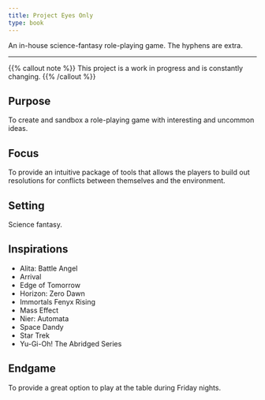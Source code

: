 ```yaml
---
title: Project Eyes Only
type: book
---
```


An in-house science-fantasy role-playing game. The hyphens are extra.

---

{{% callout note %}}
This project is a work in progress and is constantly changing.
{{% /callout %}}

## Purpose

To create and sandbox a role-playing game with interesting and uncommon ideas.

## Focus

To provide an intuitive package of tools that allows the players to build out resolutions for conflicts between themselves and the environment.

## Setting

Science fantasy.

## Inspirations

- Alita: Battle Angel
- Arrival
- Edge of Tomorrow
- Horizon: Zero Dawn
- Immortals Fenyx Rising
- Mass Effect
- Nier: Automata
- Space Dandy
- Star Trek
- Yu-Gi-Oh! The Abridged Series

## Endgame

To provide a great option to play at the table during Friday nights.
